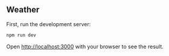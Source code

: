 ## Weather

First, run the development server:

```bash
npm run dev
```

Open [http://localhost:3000](http://localhost:3000) with your browser to see the result.
